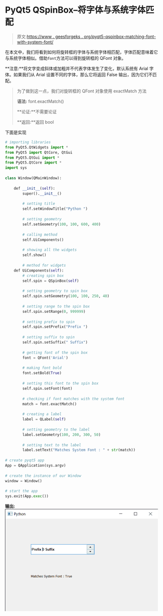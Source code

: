 # PyQt5 QSpinBox–将字体与系统字体匹配

> 原文:[https://www . geesforgeks . org/pyqt5-qspinbox-matching-font-with-system-font/](https://www.geeksforgeeks.org/pyqt5-qspinbox-matching-font-with-the-system-font/)

在本文中，我们将看到如何将旋转框的字体与系统字体相匹配，字体匹配意味着它与系统字体相似。借助`font`方法可以得到旋转框的 QFont 对象。

**注意:**将文字变成斜体或加粗并不代表字体发生了变化，默认系统有 Arial 字体。如果我们从 Arial 设置不同的字体，那么它将返回 False 输出，因为它们不匹配。

> 为了做到这一点，我们对旋转框的 QFont 对象使用 exactMatch 方法
> 
> **语法:** font.exactMatch()
> 
> **论证:**不需要论证
> 
> **返回:**返回 bool

下面是实现

```py
# importing libraries
from PyQt5.QtWidgets import * 
from PyQt5 import QtCore, QtGui
from PyQt5.QtGui import * 
from PyQt5.QtCore import * 
import sys

class Window(QMainWindow):

    def __init__(self):
        super().__init__()

        # setting title
        self.setWindowTitle("Python ")

        # setting geometry
        self.setGeometry(100, 100, 600, 400)

        # calling method
        self.UiComponents()

        # showing all the widgets
        self.show()

        # method for widgets
    def UiComponents(self):
        # creating spin box
        self.spin = QSpinBox(self)

        # setting geometry to spin box
        self.spin.setGeometry(100, 100, 250, 40)

        # setting range to the spin box
        self.spin.setRange(0, 999999)

        # setting prefix to spin
        self.spin.setPrefix("Prefix ")

        # setting suffix to spin
        self.spin.setSuffix(" Suffix")

        # getting font of the spin box
        font = QFont('Arial')

        # making font bold
        font.setBold(True)

        # setting this font to the spin box
        self.spin.setFont(font)

        # checking if font matches with the system font
        match = font.exactMatch()

        # creating a label
        label = QLabel(self)

        # setting geometry to the label
        label.setGeometry(100, 200, 300, 50)

        # setting text to the label
        label.setText("Matches System Font : " + str(match))

# create pyqt5 app
App = QApplication(sys.argv)

# create the instance of our Window
window = Window()

# start the app
sys.exit(App.exec())
```

**输出:**
![](img/c0dda169ce14f24ba209e14dd530e832.png)